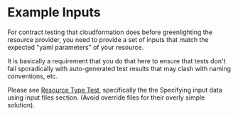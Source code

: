 # Example Inputs

For contract testing that cloudformation does before greenlighting the resource provider, you need to provide
a set of inputs that match the expected "yaml parameters" of your resource.

It is basically a requirement that you do that here to ensure that tests don't fail sporadically with
auto-generated test results that may clash with naming conventions, etc.

Please see [Resource Type Test](https://docs.aws.amazon.com/cloudformation-cli/latest/userguide/resource-type-test.html), 
specifically the the Specifying input data using input files section.  (Avoid override files for their overly simple
solution).
